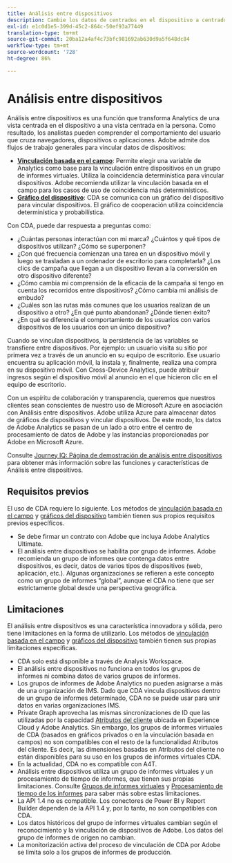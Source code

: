 ```yaml
---
title: Análisis entre dispositivos
description: Cambie los datos de centrados en el dispositivo a centrados en la persona mediante la vinculación de los datos del dispositivo.
exl-id: e1c0d1e5-399d-45c2-864c-50ef93a77449
translation-type: tm+mt
source-git-commit: 20ba12a4af4c73bfc981692ab630d9a5f648dc84
workflow-type: tm+mt
source-wordcount: '728'
ht-degree: 86%

---
```


# Análisis entre dispositivos

Análisis entre dispositivos es una función que transforma Analytics de una vista centrada en el dispositivo a una vista centrada en la persona. Como resultado, los analistas pueden comprender el comportamiento del usuario que cruza navegadores, dispositivos o aplicaciones. Adobe admite dos flujos de trabajo generales para vincular datos de dispositivos:

* [**Vinculación basada en el campo**](field-based-stitching.md): Permite elegir una variable de Analytics como base para la vinculación entre dispositivos en un grupo de informes virtuales. Utiliza la coincidencia determinística para vincular dispositivos. Adobe recomienda utilizar la vinculación basada en el campo para los casos de uso de coincidencia más determinísticos.
* [**Gráfico del dispositivo**](device-graph.md): CDA se comunica con un gráfico del dispositivo para vincular dispositivos. El gráfico de cooperación utiliza coincidencia determinística y probabilística.

Con CDA, puede dar respuesta a preguntas como:

* ¿Cuántas personas interactúan con mi marca? ¿Cuántos y qué tipos de dispositivos utilizan? ¿Cómo se superponen?
* ¿Con qué frecuencia comienzan una tarea en un dispositivo móvil y luego se trasladan a un ordenador de escritorio para completarla? ¿Los clics de campaña que llegan a un dispositivo llevan a la conversión en otro dispositivo diferente?
* ¿Cómo cambia mi comprensión de la eficacia de la campaña si tengo en cuenta los recorridos entre dispositivos? ¿Cómo cambia mi análisis de embudo?
* ¿Cuáles son las rutas más comunes que los usuarios realizan de un dispositivo a otro? ¿En qué punto abandonan? ¿Dónde tienen éxito?
* ¿En qué se diferencia el comportamiento de los usuarios con varios dispositivos de los usuarios con un único dispositivo?

Cuando se vinculan dispositivos, la persistencia de las variables se transfiere entre dispositivos. Por ejemplo: un usuario visita su sitio por primera vez a través de un anuncio en su equipo de escritorio. Ese usuario encuentra su aplicación móvil, la instala y, finalmente, realiza una compra en su dispositivo móvil. Con Cross-Device Analytics, puede atribuir ingresos según el dispositivo móvil al anuncio en el que hicieron clic en el equipo de escritorio.

Con un espíritu de colaboración y transparencia, queremos que nuestros clientes sean conscientes de nuestro uso de Microsoft Azure en asociación con Análisis entre dispositivos. Adobe utiliza Azure para almacenar datos de gráficos de dispositivos y vincular dispositivos. De este modo, los datos de Adobe Analytics se pasan de un lado a otro entre el centro de procesamiento de datos de Adobe y las instancias proporcionadas por Adobe en Microsoft Azure.

Consulte [Journey IQ: Página de demostración de análisis entre dispositivos](http://adobe.ly/aacda) para obtener más información sobre las funciones y características de Análisis entre dispositivos.

## Requisitos previos

El uso de CDA requiere lo siguiente. Los métodos de [vinculación basada en el campo](field-based-stitching.md) y [gráficos del dispositivo](device-graph.md) también tienen sus propios requisitos previos específicos.

* Se debe firmar un contrato con Adobe que incluya Adobe Analytics Ultimate.
* El análisis entre dispositivos se habilita por grupo de informes. Adobe recomienda un grupo de informes que contenga datos entre dispositivos, es decir, datos de varios tipos de dispositivos (web, aplicación, etc.). Algunas organizaciones se refieren a este concepto como un grupo de informes “global”, aunque el CDA no tiene que ser estrictamente global desde una perspectiva geográfica.

## Limitaciones

El análisis entre dispositivos es una característica innovadora y sólida, pero tiene limitaciones en la forma de utilizarlo. Los métodos de [vinculación basada en el campo](field-based-stitching.md) y [gráficos del dispositivo](device-graph.md) también tienen sus propias limitaciones específicas.

* CDA solo está disponible a través de Analysis Workspace.
* El análisis entre dispositivos no funciona en todos los grupos de informes ni combina datos de varios grupos de informes.
* Los grupos de informes de Adobe Analytics no pueden asignarse a más de una organización de IMS. Dado que CDA vincula dispositivos dentro de un grupo de informes determinado, CDA no se puede usar para unir datos en varias organizaciones IMS.
* Private Graph aprovecha las mismas sincronizaciones de ID que las utilizadas por la capacidad [Atributos del cliente](https://experienceleague.adobe.com/docs/core-services/interface/customer-attributes/attributes.html?lang=en#customer-attributes) ubicada en Experience Cloud y Adobe Analytics. Sin embargo, los grupos de informes virtuales de CDA (basados en gráficos privados o en la vinculación basada en campos) no son compatibles con el resto de la funcionalidad Atributos del cliente. Es decir, las dimensiones basadas en Atributos del cliente no están disponibles para su uso en los grupos de informes virtuales CDA.
* En la actualidad, CDA no es compatible con A4T.
* Análisis entre dispositivos utiliza un grupo de informes virtuales y un procesamiento de tiempo de informes, que tienen sus propias limitaciones. Consulte [Grupos de informes virtuales](../vrs/vrs-about.md) y [Procesamiento de tiempo de los informes](../vrs/vrs-report-time-processing.md) para saber más sobre estas limitaciones.
* La API 1.4 no es compatible. Los conectores de Power BI y Report Builder dependen de la API 1.4 y, por lo tanto, no son compatibles con CDA.
* Los datos históricos del grupo de informes virtuales cambian según el reconocimiento y la vinculación de dispositivos de Adobe. Los datos del grupo de informes de origen no cambian.
* La monitorización activa del proceso de vinculación de CDA por Adobe se limita solo a los grupos de informes de producción.
